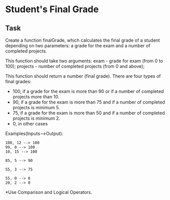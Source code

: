 # Student's Final Grade

## Task
Create a function finalGrade, which calculates the final grade of a student depending on two parameters: a grade for the exam and a number of completed projects.

This function should take two arguments: exam - grade for exam (from 0 to 100); projects - number of completed projects (from 0 and above);

This function should return a number (final grade). 
There are four types of final grades:

* 100, if a grade for the exam is more than 90 or if a number of completed projects more than 10.
* 90, if a grade for the exam is more than 75 and if a number of completed projects is minimum 5.
* 75, if a grade for the exam is more than 50 and if a number of completed projects is minimum 2.
* 0, in other cases

Examples(Inputs-->Output):
```
100, 12 --> 100
99, 0 --> 100
10, 15 --> 100

85, 5 --> 90

55, 3 --> 75

55, 0 --> 0
20, 2 --> 0
```

*Use Comparison and Logical Operators.
 